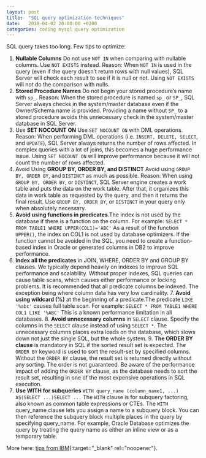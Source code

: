 ```yaml
---
layout: post
title:  "SQL query optimization techniques"
date:   2018-04-02 20:00:00 +0200
categories: coding mysql query optimization
---
```


SQL query takes too long. Few tips to optimize:

1. **Nullable Columns**
Do not use `NOT IN` when comparing with nullable columns. Use `NOT EXISTS` instead.
Reason: When `NOT IN` is used in the query (even if the query doesn’t return rows with null values), SQL Server will check each result to see if it is null or not. Using `NOT EXISTS` will not do the comparison with nulls.
2. **Stored Procedure Names**
Do not begin your stored procedure’s name with `sp_`.
Reason: When the stored procedure is named `sp_` or `SP_`, SQL Server always checks in the system/master database even if the Owner/Schema name is provided. Providing a name without `SP_` to a stored procedure avoids this unnecessary check in the system/master database in SQL Server.
3. Use **SET NOCOUNT ON**
Use `SET NOCOUNT ON` with DML operations.
Reason: When performing DML operations (i.e. `INSERT, DELETE, SELECT`, and `UPDATE`), SQL Server always returns the number of rows affected. In complex queries with a lot of joins, this becomes a huge performance issue.
Using `SET NOCOUNT ON` will improve performance because it will not count the number of rows affected.
4. Avoid Using **GROUP BY, ORDER BY, and DISTINCT**
Avoid using `GROUP BY, ORDER BY`, and `DISTINCT` as much as possible.
Reason: When using `GROUP BY, ORDER BY`, or `DISTINCT`, SQL Server engine creates a work table and puts the data on the work table. 
After that, it organizes this data in work table as requested by the query, and then it returns the final result.
Use `GROUP BY, ORDER BY`, or `DISTINCT` in your query only when absolutely necessary.
5. **Avoid using functions in predicates**.The index is not used by the database if there is a function on the column. For example:
`SELECT * FROM TABLE1 WHERE UPPER(COL1)='ABC'`
As a result of the function `UPPER()`, the index on COL1 is not used by database optimizers. If the function cannot be avoided in the SQL, you need to create a function-based index in Oracle or generated columns in DB2 to improve performance.
6. **Index all the predicates** in JOIN, WHERE, ORDER BY and GROUP BY clauses.
We typically depend heavily on indexes to improve SQL performance and scalability.
Without proper indexes, SQL queries can cause table scans, which causes either performance or locking problems. It is recommended that all predicate columns be indexed. The exception being where column data has very low cardinality.
7. **Avoid using wildcard (%)** at the beginning of a predicate.The predicate `LIKE '%abc'` causes full table scan. For example:
`SELECT * FROM TABLE1 WHERE COL1 LIKE '%ABC'`
This is a known performance limitation in all databases.
8. **Avoid unnecessary columns** in `SELECT` clause.
Specify the columns in the `SELECT` clause instead of using `SELECT *`. The unnecessary columns places extra loads on the database, which slows down not just the single SQL, but the whole system.
9. **The ORDER BY clause** is mandatory in SQL if the sorted result set is expected.
The `ORDER BY` keyword is used to sort the result-set by specified columns. Without the `ORDER BY` clause, the result set is returned directly without any sorting.
The order is not guaranteed. Be aware of the performance impact of adding the `ORDER BY` clause, as the database needs to sort the result set, resulting in one of the most expensive operations in SQL execution.
10. **Use WITH for subqueries**
`WITH query_name (column_name1, ...) AS(SELECT ...)SELECT ...`
The `WITH` clause is for subquery factoring, also known as common table expressions or CTEs.
The `WITH` query_name clause lets you assign a name to a subquery block. 
You can then reference the subquery block multiple places in the query by specifying query_name. 
For example, Oracle Database optimizes the query by treating the query name as either an inline view or as a temporary table.


More here: [tips from IBM][ibm-link]{:target="_blank" rel="noopener"}.

[ibm-link]: https://www.ibm.com/support/knowledgecenter/en/SSZLC2_7.0.0/com.ibm.commerce.admin.doc/refs/rsdperformanceworkspaces_dup.htm